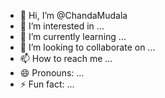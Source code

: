 - 👋 Hi, I’m @ChandaMudala
- 👀 I’m interested in ...
- 🌱 I’m currently learning ...
- 💞️ I’m looking to collaborate on ...
- 📫 How to reach me ...
- 😄 Pronouns: ...
- ⚡ Fun fact: ...

<!---
ChandaMudala/ChandaMudala is a ✨ special ✨ repository because its `README.md` (this file) appears on your GitHub profile.
You can click the Preview link to take a look at your changes.
--->
